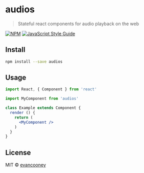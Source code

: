 # audios

> Stateful react components for audio playback on the web

[![NPM](https://img.shields.io/npm/v/audios.svg)](https://www.npmjs.com/package/audios) [![JavaScript Style Guide](https://img.shields.io/badge/code_style-standard-brightgreen.svg)](https://standardjs.com)

## Install

```bash
npm install --save audios
```

## Usage

```jsx
import React, { Component } from 'react'

import MyComponent from 'audios'

class Example extends Component {
  render () {
    return (
      <MyComponent />
    )
  }
}
```

## License

MIT © [evancooney](https://github.com/evancooney)
